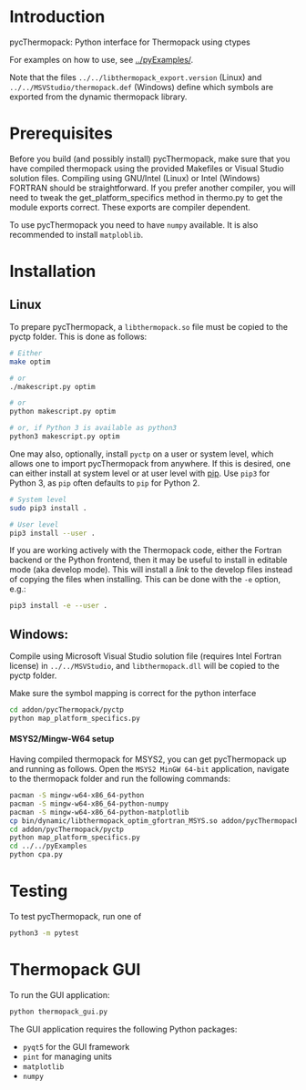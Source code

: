 # Introduction

pycThermopack: Python interface for Thermopack using ctypes

For examples on how to use, see [../pyExamples/](../pyExamples/README.md).

Note that the files `../../libthermopack_export.version` (Linux) and
`../../MSVStudio/thermopack.def` (Windows) define which symbols are exported
from the dynamic thermopack library.

# Prerequisites

Before you build (and possibly install) pycThermopack, make sure that
you have compiled thermopack using the provided Makefiles or Visual
Studio solution files. Compiling using GNU/Intel (Linux) or Intel (Windows)
FORTRAN should be straightforward. If you prefer another compiler,
you will need to tweak the get_platform_specifics method in thermo.py
to get the module exports correct. These exports are compiler
dependent.

To use pycThermopack you need to have `numpy` available. It is also recommended
to install `matploblib`.

# Installation

## Linux

To prepare pycThermopack, a `libthermopack.so` file must be copied to
the pyctp folder. This is done as follows:

```sh
# Either
make optim

# or
./makescript.py optim

# or
python makescript.py optim

# or, if Python 3 is available as python3
python3 makescript.py optim
```

One may also, optionally, install `pyctp` on a user or system level, which
allows one to import pycThermopack from anywhere. If this is desired, one can
either install at system level or at user level with
[pip](https://pypi.org/project/pip/). Use `pip3` for Python 3, as `pip` often
defaults to `pip` for Python 2.

```sh
# System level
sudo pip3 install .

# User level
pip3 install --user .
```

If you are working actively with the Thermopack code, either the Fortran
backend or the Python frontend, then it may be useful to install in editable
mode (aka develop mode). This will install a _link_ to the develop files
instead of copying the files when installing. This can be done with the `-e`
option, e.g.:

```bash
pip3 install -e --user .
```

## Windows:

Compile using Microsoft Visual Studio solution file (requires Intel Fortran
license) in `../../MSVStudio`, and `libthermopack.dll` will be copied to the
pyctp folder.

Make sure the symbol mapping is correct for the python interface
```bash
cd addon/pycThermopack/pyctp
python map_platform_specifics.py
```

#### MSYS2/Mingw-W64 setup
Having compiled thermopack for MSYS2, you can get pycThermopack up and running
as follows. Open the `MSYS2 MinGW 64-bit` application, navigate to the
thermopack folder and run the following commands:

```bash
pacman -S mingw-w64-x86_64-python
pacman -S mingw-w64-x86_64-python-numpy
pacman -S mingw-w64-x86_64-python-matplotlib
cp bin/dynamic/libthermopack_optim_gfortran_MSYS.so addon/pycThermopack/pyctp/thermopack.dll
cd addon/pycThermopack/pyctp
python map_platform_specifics.py
cd ../../pyExamples
python cpa.py
```

# Testing

To test pycThermopack, run one of

```sh
python3 -m pytest
```

# Thermopack GUI

To run the GUI application:

```sh
python thermopack_gui.py
```

The GUI application requires the following Python packages:

* `pyqt5` for the GUI framework
* `pint` for managing units
* `matplotlib`
* `numpy`
